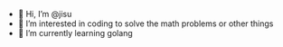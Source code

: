 - 👋 Hi, I’m @jisu
- 👀 I’m interested in coding to solve the math problems or other things 
- 🌱 I’m currently learning golang
<!---
yukihola/yukihola is a ✨ special ✨ repository because its `README.md` (this file) appears on your GitHub profile.
You can click the Preview link to take a look at your changes.
--->
